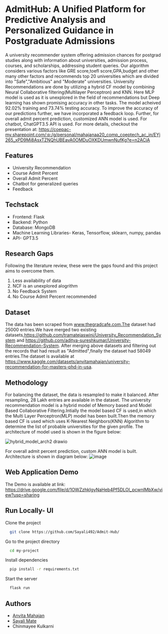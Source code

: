 # AdmitHub: A Unified Platform for Predictive Analysis and Personalized Guidance in Postgraduate Admissions


A university recommender system offering admission chances for postgrad studies along with information about universities, admission process, courses, and scholarships, addressing student queries. Our algorithm  considers various factors like GRE score,toefl score,GPA,budget and other many other factors and recommends top 20 universities which are divided into "Safe","Ambitious" and "Moderate" universities. University Recommendations are done by utilizing a hybrid CF model by combining Neural Collaborative filtering(Multilayer Perceptron) and KNN. Here MLP model is used as it is unexplored in the field of recommendations but Deep learning has shown promising accuracy in other tasks. The model acheived 92.02% training and 73.74% testing accuracy. To improve the accuracy of our predictions further, we have incorporated a feedback loop.
Further, for overall admit percent prediction, customized ANN model is used.
For chatbot, ChatGPT3.5 API is used.
For more details, checkout the presentation at: https://coepac-my.sharepoint.com/:p:/g/personal/mahajanaa20_comp_coeptech_ac_in/EYj265_xPD9Mi8AsxTZNQhUBEavA0OMDuOXKDUmwnNufKg?e=n2ACiA


## Features

- University Recommendation
- Course Admit Percent
- Overall Admit Percent
- Chatbot for generalized queries
- Feedback


## Techstack

- Frontend: Flask
- Backend: Python
- Database: MongoDB
- Machine Learning Libraries- Keras, Tensorflow, sklearn, numpy, pandas
- API- GPT3.5 

## Research Gaps
Following the literature review, these were the gaps found and this project aims to overcome them.
1. Less availability of data
2. NCF is an unexplored alogrithm
3. No Feedback System
4. No Course Admit Percent recommended

## Dataset
The data has been scraped from  www.thegradcafe.com.The dataset had 25000 entries.We have merged two existing datasets,https://github.com/tramatejaswini/University_Recommendation_System and https://github.com/aditya-sureshkumar/University-Recommendation-System. After merging above datasets and filtering out the records that had result as "Admitted",finally the dataset had 58049 entries.The dataset is available at https://www.kaggle.com/datasets/anvitamahajan/university-recommendation-for-masters-phd-in-usa. 

## Methodology
For balancing the dataset, the data is resampled to make it balanced. After resampling, 28 Lakh entries are available in the dataset.
The university recommendation model is a hybrid model of Memory based and Model Based Collaborative
Filtering.Intially the model based CF is used,in which the Multi Layer Perceptron(MLP) model has been built.Then the memory based CF is used which uses K-Nearest Neighbors(KNN) Algorithm to determine the list of probable universities for the given profile. The architecture of model used is shown in the figure below:

![hybrid_model_arch2 drawio](https://github.com/Sayali492/Admit-Hub/assets/78889572/b9d09596-23ae-4775-8253-b6d3321c16e6)

For overall admit percent prediction, custom ANN model is built. Architecture is shown in diagram below:
![image](https://github.com/Sayali492/Admit-Hub/assets/78889572/98dbfacd-865d-4990-a23e-86f37dc88104)


## Web Application Demo
The Demo is available at link: https://drive.google.com/file/d/1OWZzhkIgyNaHeb4Pf5DLOI_pcwnlMbXw/view?usp=sharing 


## Run Locally- UI

Clone the project

```bash
  git clone https://github.com/Sayali492/Admit-Hub/
```

Go to the project directory

```bash
  cd my-project
```

Install dependencies

```bash
  pip install -r requirements.txt
```

Start the server

```bash
  flask run
```


## Authors

- [Anvita Mahajan](https://www.github.com/Anvita0305)
- [Sayali Mate](https://www.github.com/Sayali492)
- Chinmayee Kulkarni


